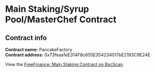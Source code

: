 # Main Staking/Syrup Pool/MasterChef Contract

## Contract info

**Contract name:** PancakeFactory  
**Contract address:** 0x73feaa1eE314F8c655E354234017bE2193C9E24E

View the [FreeFinance: Main Staking Contract on BscScan](https://bscscan.com/address/0x73feaa1ee314f8c655e354234017be2193c9e24e).

